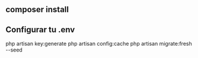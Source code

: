 composer install
----------------------
Configurar tu .env
-----------------------
php artisan key:generate
php artisan config:cache
php artisan migrate:fresh --seed
